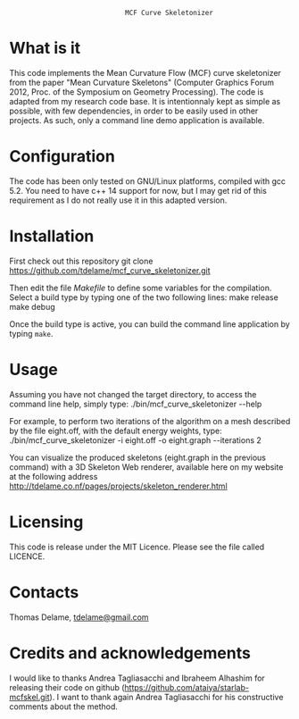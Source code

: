                                  MCF Curve Skeletonizer

# What is it
This code implements the Mean Curvature Flow (MCF) curve skeletonizer from the 
paper "Mean Curvature Skeletons" (Computer Graphics Forum 2012, Proc. of the 
Symposium on Geometry Processing). The code is adapted from my research code 
base. It is intentionnaly kept as simple as possible, with few dependencies, in
order to be easily used in other projects. As such, only a command line demo
application is available.

# Configuration
The code has been only tested on GNU/Linux platforms, compiled with gcc 5.2. 
You need to have c++ 14 support for now, but I may get rid of this requirement
as I do not really use it in this adapted version.

# Installation
First check out this repository
    git clone https://github.com/tdelame/mcf_curve_skeletonizer.git

Then edit the file _Makefile_ to define some variables for the compilation. 
Select a build type by typing one of the two following lines: 
    make release
    make debug

Once the build type is active, you can build the command line application by
typing ``make``.
    
# Usage
Assuming you have not changed the target directory, to access the command line
help, simply type:
    ./bin/mcf_curve_skeletonizer --help

For example, to perform two iterations of the algorithm on a mesh described by
the file eight.off, with the default energy weights, type:
    ./bin/mcf_curve_skeletonizer -i eight.off -o eight.graph --iterations 2

You can visualize the produced skeletons (eight.graph in the previous command)
with a 3D Skeleton Web renderer, available here on my website at the following
address http://tdelame.co.nf/pages/projects/skeleton_renderer.html

# Licensing
This code is release under the MIT Licence. Please see the file called LICENCE.

# Contacts
Thomas Delame, tdelame@gmail.com

# Credits and acknowledgements
I would like to thanks Andrea Tagliasacchi and Ibraheem Alhashim for releasing
their code on github (https://github.com/ataiya/starlab-mcfskel.git). I want to
thank again Andrea Tagliasacchi for his constructive comments about the method.
